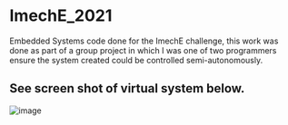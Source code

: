 # ImechE_2021
Embedded Systems code done for the ImechE challenge, this work was done as part of a group project in which I was one of two programmers ensure the system created could be controlled semi-autonomously.

## See screen shot of virtual system below. 

![image](https://github.com/Oluseyi-Abdull/ImechE_2021/assets/149166369/2c34e2b0-2168-472e-89cc-11ef1e4c5357)


